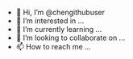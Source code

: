 - 👋 Hi, I’m @chengithubuser
- 👀 I’m interested in ...
- 🌱 I’m currently learning ...
- 💞️ I’m looking to collaborate on ...
- 📫 How to reach me ...

<!---
chengithubuser/chengithubuser is a ✨ special ✨ repository because its `README.md` (this file) appears on your GitHub profile.
You can click the Preview link to take a look at your changes.
--->
